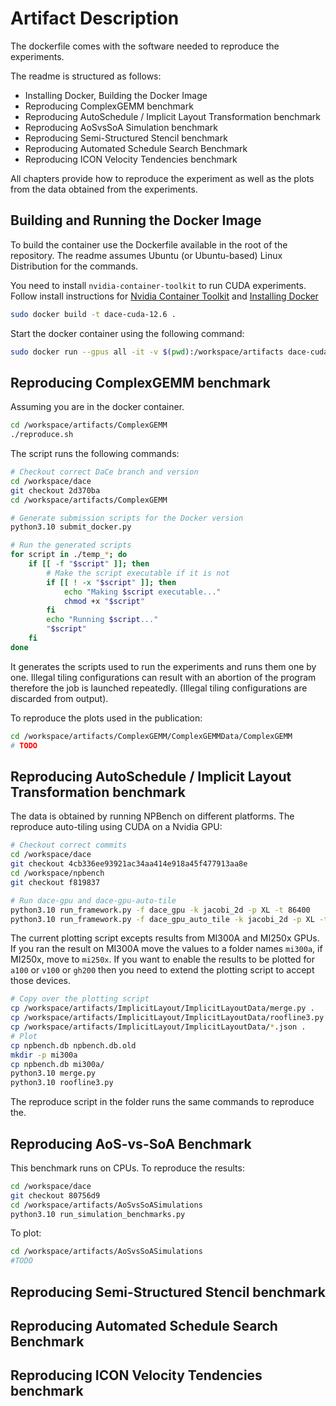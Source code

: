 # Artifact Description

The dockerfile comes with the software needed to reproduce the experiments.

The readme is structured as follows:

+ Installing Docker, Building the Docker Image
+ Reproducing ComplexGEMM benchmark
+ Reproducing AutoSchedule / Implicit Layout Transformation benchmark
+ Reproducing AoSvsSoA Simulation benchmark
+ Reproducing Semi-Structured Stencil benchmark
+ Reproducing Automated Schedule Search Benchmark
+ Reproducing ICON Velocity Tendencies benchmark

All chapters provide how to reproduce the experiment as well as the plots from the data obtained from the experiments.

## Building and Running the Docker Image

To build the container use the Dockerfile available in the root of the repository. The readme assumes Ubuntu (or Ubuntu-based) Linux Distribution for the commands.

You need to install `nvidia-container-toolkit` to run CUDA experiments. Follow install instructions for [Nvidia Container Toolkit](https://docs.nvidia.com/datacenter/cloud-native/container-toolkit/latest/install-guide.html) and [Installing Docker](https://docs.docker.com/engine/install/ubuntu/)

```bash
sudo docker build -t dace-cuda-12.6 .
```

Start the docker container using the following command:
```bash
sudo docker run --gpus all -it -v $(pwd):/workspace/artifacts dace-cuda-12.6
```

## Reproducing ComplexGEMM benchmark

Assuming you are in the docker container.

```bash
cd /workspace/artifacts/ComplexGEMM
./reproduce.sh
```

The script runs the following commands:
```bash
# Checkout correct DaCe branch and version
cd /workspace/dace
git checkout 2d370ba
cd /workspace/artifacts/ComplexGEMM

# Generate submission scripts for the Docker version
python3.10 submit_docker.py

# Run the generated scripts
for script in ./temp_*; do
    if [[ -f "$script" ]]; then
        # Make the script executable if it is not
        if [[ ! -x "$script" ]]; then
            echo "Making $script executable..."
            chmod +x "$script"
        fi
        echo "Running $script..."
        "$script"
    fi
done
```

It generates the scripts used to run the experiments and runs them one by one. Illegal tiling configurations can result with an abortion of the program therefore the job is launched repeatedly. (Illegal tiling configurations are discarded from output).

To reproduce the plots used in the publication:
```bash
cd /workspace/artifacts/ComplexGEMM/ComplexGEMMData/ComplexGEMM
# TODO
```

## Reproducing AutoSchedule / Implicit Layout Transformation benchmark

The data is obtained by running NPBench on different platforms. The reproduce auto-tiling using CUDA on a Nvidia GPU:

```bash
# Checkout correct commits
cd /workspace/dace
git checkout 4cb336ee93921ac34aa414e918a45f477913aa8e
cd /workspace/npbench
git checkout f819837

# Run dace-gpu and dace-gpu-auto-tile
python3.10 run_framework.py -f dace_gpu -k jacobi_2d -p XL -t 86400
python3.10 run_framework.py -f dace_gpu_auto_tile -k jacobi_2d -p XL -t 86400
```

The current plotting script excepts results from MI300A and MI250x GPUs.
If you ran the result on MI300A move the values to a folder names `mi300a`, if MI250x,
move to `mi250x`. If you want to enable the results to be plotted for `a100` or `v100` or `gh200`
then you need to extend the plotting script to accept those devices.
```bash
# Copy over the plotting script
cp /workspace/artifacts/ImplicitLayout/ImplicitLayoutData/merge.py .
cp /workspace/artifacts/ImplicitLayout/ImplicitLayoutData/roofline3.py .
cp /workspace/artifacts/ImplicitLayout/ImplicitLayoutData/*.json .
# Plot
cp npbench.db npbench.db.old
mkdir -p mi300a
cp npbench.db mi300a/
python3.10 merge.py
python3.10 roofline3.py
```

The reproduce script in the folder runs the same commands to reproduce the.

## Reproducing AoS-vs-SoA Benchmark

This benchmark runs on CPUs. To reproduce the results:

```bash
cd /workspace/dace
git checkout 80756d9
cd /workspace/artifacts/AoSvsSoASimulations
python3.10 run_simulation_benchmarks.py
```

To plot:
```bash
cd /workspace/artifacts/AoSvsSoASimulations
#TODO
```

## Reproducing Semi-Structured Stencil benchmark

## Reproducing Automated Schedule Search Benchmark

## Reproducing ICON Velocity Tendencies benchmark